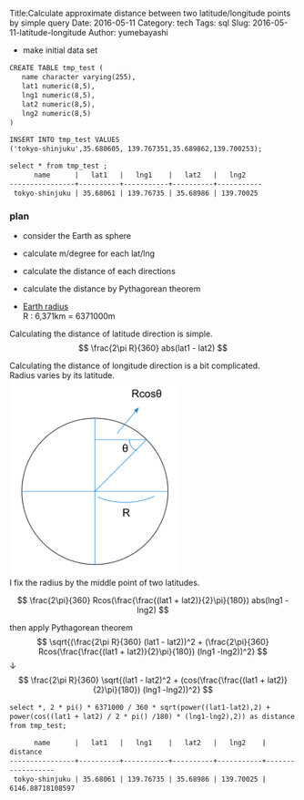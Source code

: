 Title:Calculate approximate distance between two latitude/longitude points by simple query
Date: 2016-05-11
Category: tech
Tags: sql
Slug: 2016-05-11-latitude-longitude
Author: yumebayashi



* make initial data set
```
CREATE TABLE tmp_test (
   name character varying(255),
   lat1 numeric(8,5),
   lng1 numeric(8,5),
   lat2 numeric(8,5),
   lng2 numeric(8,5)
)
```

```
INSERT INTO tmp_test VALUES
('tokyo-shinjuku',35.680605, 139.767351,35.689862,139.700253);
```

```
select * from tmp_test ;
      name      |   lat1   |   lng1    |   lat2   |   lng2
----------------+----------+-----------+----------+-----------
 tokyo-shinjuku | 35.68061 | 139.76735 | 35.68986 | 139.70025
```


### plan
* consider the Earth as sphere
* calculate m/degree for each lat/lng
* calculate the distance of each directions
* calculate the distance by Pythagorean theorem
  
* [Earth radius](https://en.wikipedia.org/wiki/Earth_radius)  
R : 6,371km = 6371000m  

Calculating the distance of latitude direction is simple.
$$ \frac{2\pi R}{360} abs(lat1 - lat2)  $$

Calculating the distance of longitude direction is a bit complicated.  
Radius varies by its latitude.  
<img src="/images/explain.png" width="300px">  
I fix the radius by the middle point of two latitudes.

$$ \frac{2\pi}{360} Rcos(\frac{\frac{(lat1 + lat2)}{2}\pi}{180}) abs(lng1 -lng2) $$

then apply Pythagorean theorem
$$  \sqrt{(\frac{2\pi R}{360} (lat1 - lat2))^2 + (\frac{2\pi}{360} Rcos(\frac{\frac{(lat1 + lat2)}{2}\pi}{180}) (lng1 -lng2))^2} $$
↓
$$ \frac{2\pi R}{360} \sqrt{(lat1 - lat2)^2 +  (cos(\frac{\frac{(lat1 + lat2)}{2}\pi}{180}) (lng1 -lng2))^2} $$

```
select *, 2 * pi() * 6371000 / 360 * sqrt(power((lat1-lat2),2) + power(cos((lat1 + lat2) / 2 * pi() /180) * (lng1-lng2),2)) as distance from tmp_test;

```
```
      name      |   lat1   |   lng1    |   lat2   |   lng2    |     distance
----------------+----------+-----------+----------+-----------+------------------
 tokyo-shinjuku | 35.68061 | 139.76735 | 35.68986 | 139.70025 | 6146.88718108597
```

